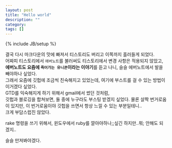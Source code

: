 ```yaml
---
layout: post
title: "Hello world"
description: ""
category:
tags: []
---
```

{% include JB/setup %}

결국 다시 마크다운의 맛에 빠져서 티스토리도 버리고 이쪽까지 흘러들게 되었다.  
어짜피 티스토리에서 `에버노트`를 불러써도 티스토리에서 변경 사항은 적용되지 않았고,  
**에버노트도 요즘에 `죽어가는 유니콘`이라는 이야기**를 듣고 나니, 슬슬 에버노트에서 발을 빼야하나 싶었다.  
그래서 요즘에 깃헙에 조금씩 친숙해지고 있었는데, 여기에 부스트를 걸 수 있는 방법이 이거겠다 싶었다.  
GTD를 익숙해지게 하기 위해서 gmail에서 썼던 것처럼,  
깃헙과 블로깅을 합쳐보면, 둘 중에 누구라도 부스팅 받겠지 싶었다.
물론 살짝 번거로움이 있지만, 이 번거로움이야 깃헙을 쓰면서 항상 느낄 수 있는 부분일테니..  
크게 부담스럽진 않았다.

rake 명령을 쓰기 위해서, 윈도우에서 ruby를 깔아야하나;;싶긴 하지만..뭐; 안해도 되겠지..  

슬슬 만져봐야겠다.

